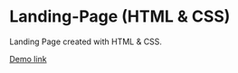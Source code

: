 # Landing-Page (HTML & CSS)
Landing Page created with HTML & CSS.

 [Demo link](https://nastakalow.github.io/Landing-Page/)
